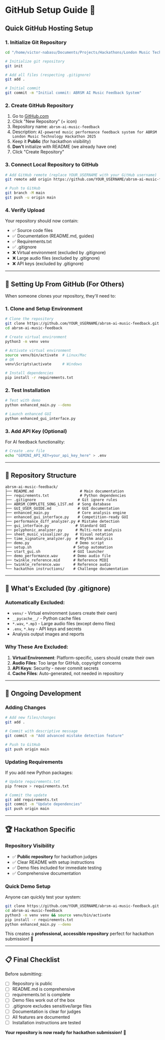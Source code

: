 # GitHub Setup Guide 🚀

## Quick GitHub Hosting Setup

### 1. **Initialize Git Repository**

```bash
cd "/home/victor-nabasu/Documents/Projects/Hackathons/London Music Technology Hackathon"

# Initialize git repository
git init

# Add all files (respecting .gitignore)
git add .

# Initial commit
git commit -m "Initial commit: ABRSM AI Music Feedback System"
```

### 2. **Create GitHub Repository**

1. Go to [GitHub.com](https://github.com)
2. Click "New Repository" (+ icon)
3. Repository name: `abrsm-ai-music-feedback`
4. Description: `AI-powered music performance feedback system for ABRSM London Music Technology Hackathon 2025`
5. Keep it **Public** (for hackathon visibility)
6. **Don't** initialize with README (we already have one)
7. Click "Create Repository"

### 3. **Connect Local Repository to GitHub**

```bash
# Add GitHub remote (replace YOUR_USERNAME with your GitHub username)
git remote add origin https://github.com/YOUR_USERNAME/abrsm-ai-music-feedback.git

# Push to GitHub
git branch -M main
git push -u origin main
```

### 4. **Verify Upload**

Your repository should now contain:
- ✅ Source code files
- ✅ Documentation (README.md, guides)
- ✅ Requirements.txt
- ✅ .gitignore
- ❌ Virtual environment (excluded by .gitignore)
- ❌ Large audio files (excluded by .gitignore)
- ❌ API keys (excluded by .gitignore)

---

## 🔧 Setting Up From GitHub (For Others)

When someone clones your repository, they'll need to:

### **1. Clone and Setup Environment**

```bash
# Clone the repository
git clone https://github.com/YOUR_USERNAME/abrsm-ai-music-feedback.git
cd abrsm-ai-music-feedback

# Create virtual environment
python3 -m venv venv

# Activate virtual environment
source venv/bin/activate  # Linux/Mac
# OR
venv\Scripts\activate     # Windows

# Install dependencies
pip install -r requirements.txt
```

### **2. Test Installation**

```bash
# Test with demo
python enhanced_main.py --demo

# Launch enhanced GUI
python enhanced_gui_interface.py
```

### **3. Add API Key (Optional)**

For AI feedback functionality:

```bash
# Create .env file
echo "GEMINI_API_KEY=your_api_key_here" > .env
```

---

## 📁 Repository Structure

```
abrsm-ai-music-feedback/
├── README.md                     # Main documentation
├── requirements.txt              # Python dependencies
├── .gitignore                   # Git ignore rules
├── ABRSM_COMPLETE_SONG_LIST.md  # Song database
├── GUI_USER_GUIDE.md            # GUI documentation
├── enhanced_main.py             # Core analysis engine
├── enhanced_gui_interface.py    # Competition-ready GUI
├── performance_diff_analyzer.py # Mistake detection
├── gui_interface.py            # Standard GUI
├── polyphonic_analyzer.py      # Multi-note analysis
├── sheet_music_visualizer.py   # Visual notation
├── time_signature_analyzer.py  # Rhythm analysis
├── demo.py                     # Demo script
├── setup.sh                   # Setup automation
├── start_gui.sh               # GUI launcher
├── demo_performance.wav       # Demo audio file
├── twinkle_reference.mid      # Reference MIDI
├── twinkle_reference.wav      # Reference audio
└── hackathon instructions/    # Challenge documentation
```

---

## 🚫 What's Excluded (by .gitignore)

### **Automatically Excluded:**
- `venv/` - Virtual environment (users create their own)
- `__pycache__/` - Python cache files
- `*.wav`, `*.mp3` - Large audio files (except demo files)
- `.env`, `*.key` - API keys and secrets
- Analysis output images and reports

### **Why These Are Excluded:**
1. **Virtual Environment**: Platform-specific, users should create their own
2. **Audio Files**: Too large for GitHub, copyright concerns
3. **API Keys**: Security - never commit secrets
4. **Cache Files**: Auto-generated, not needed in repository

---

## 🔄 Ongoing Development

### **Adding Changes**

```bash
# Add new files/changes
git add .

# Commit with descriptive message
git commit -m "Add advanced mistake detection feature"

# Push to GitHub
git push origin main
```

### **Updating Requirements**

If you add new Python packages:

```bash
# Update requirements.txt
pip freeze > requirements.txt

# Commit the update
git add requirements.txt
git commit -m "Update dependencies"
git push origin main
```

---

## 🏆 Hackathon Specific

### **Repository Visibility**
- ✅ **Public repository** for hackathon judges
- ✅ Clear README with setup instructions
- ✅ Demo files included for immediate testing
- ✅ Comprehensive documentation

### **Quick Demo Setup**
Anyone can quickly test your system:

```bash
git clone https://github.com/YOUR_USERNAME/abrsm-ai-music-feedback.git
cd abrsm-ai-music-feedback
python3 -m venv venv && source venv/bin/activate
pip install -r requirements.txt
python enhanced_main.py --demo
```

This creates a **professional, accessible repository** perfect for hackathon submission! 🎵

---

## 📋 Final Checklist

Before submitting:

- [ ] Repository is public
- [ ] README.md is comprehensive
- [ ] requirements.txt is complete
- [ ] Demo files work out of the box
- [ ] .gitignore excludes sensitive/large files
- [ ] Documentation is clear for judges
- [ ] All features are documented
- [ ] Installation instructions are tested

**Your repository is now ready for hackathon submission!** 🚀
